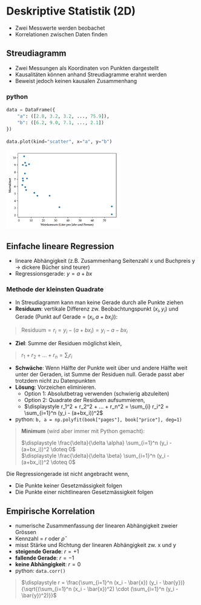 # Deskriptive Statistik (2D)

* Zwei Messwerte werden beobachet
* Korrelationen zwischen Daten finden

## Streudiagramm

* Zwei Messungen als Koordinaten von Punkten dargestellt
* Kausalitäten können anhand Streudiagramme erahnt werden
* Beweist jedoch keinen kausalen Zusammenhang

### python

```python
data = DataFrame({
    "a": ([2.8, 3.2, 3.2, ..., 75.9]),
    "b": ([6.2, 9.0, 7.1, ..., 2.1])
})

data.plot(kind="scatter", x="a", y="b")
```

<img src="img/streudiagramm.png" style="width:300px">

## Einfache lineare Regression

* lineare Abhängigkeit (z.B. Zusammenhang Seitenzahl x und Buchpreis y $\to$ dickere Bücher sind teurer)
* Regressionsgerade: $y = a + bx$

### Methode der kleinsten Quadrate

* In Streudiagramm kann man keine Gerade durch alle Punkte ziehen
* **Residuum**: vertikale Differenz zw. Beobachtungspunkt $(x_i, y_i)$ und Gerade (Punkt auf Gerade = $(x_i, a+bx_i)$):

> $\text{Residuum} = r_i = y_i - (a + bx_i) = y_i - a - bx_i$

* **Ziel**: Summe der Residuen möglichst klein,

> $\displaystyle r_1 + r_2 + ... + r_n = \sum_{i} r_i$

* **Schwäche**: Wenn Hälfte der Punkte weit über und andere Hälfte weit unter der Geraden, ist Summe der Residuen null. Gerade passt aber trotzdem nicht zu Datenpunkten
* **Lösung**: Vorzeichen eliminieren. 
	* Option 1: Absolutbetrag verwenden (schwierig abzuleiten)
	* Option 2: Quadrate der Residuen aufsummieren,
	* $\displaystyle r_1^2 + r_2^2 + ... + r_n^2 = \sum_{i} r_i^2 = \sum_{i=1}^n (y_i - (a+bx_i))^2$
* python: `b, a = np.polyfit(book["pages"], book["price"], deg=1)`	

> **Minimum** (wird aber immer mit Python gemacht): <br>
> 
> $\displaystyle \frac{\delta}{\delta \alpha} \sum_{i=1}^n (y_i - (a+bx_i))^2 \doteq 0$<br>
> $\displaystyle \frac{\delta}{\delta \beta} \sum_{i=1}^n (y_i - (a+bx_i))^2 \doteq 0$

Die Regressiongerade ist nicht angebracht wenn,

* Die Punkte keiner Gesetzmässigkeit folgen
* Die Punkte einer nichtlinearen Gesetzmässigkeit folgen


## Empirische Korrelation

* numerische Zusammenfassung der linearen Abhängigkeit zweier Grössen
* Kennzahl = $r$ oder $\hat{\rho}$
* misst Stärke und Richtung der linearen Abhängigkeit zw. x und y
* **steigende Gerade**: $r = +1$
* **fallende Gerade**: $r = -1$
* **keine Abhängigkeit**: $r = 0$
* python: `data.corr()`

> $\displaystyle r = \frac{\sum_{i=1}^n (x_i - \bar{x}) (y_i - \bar{y})}{\sqrt{(\sum_{i=1}^n (x_i - \bar{x})^2) \cdot (\sum_{i=1}^n (y_i - \bar{y})^2)}}$
